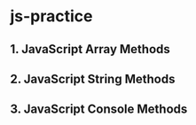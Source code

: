 # js-practice

## 1. JavaScript Array Methods
## 2. JavaScript String Methods
## 3. JavaScript Console Methods
